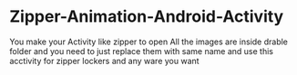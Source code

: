 # Zipper-Animation-Android-Activity
You make your Activity like zipper to open
 All the images are inside drable folder and you need to just replace them with same name and use this acctivity for zipper lockers and any ware you want
